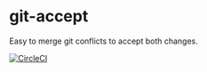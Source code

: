 # git-accept

Easy to merge git conflicts to accept both changes.

[![CircleCI](https://circleci.com/gh/sabmeua/git-accept.svg?style=svg)](https://circleci.com/gh/sabmeua/git-accept)
